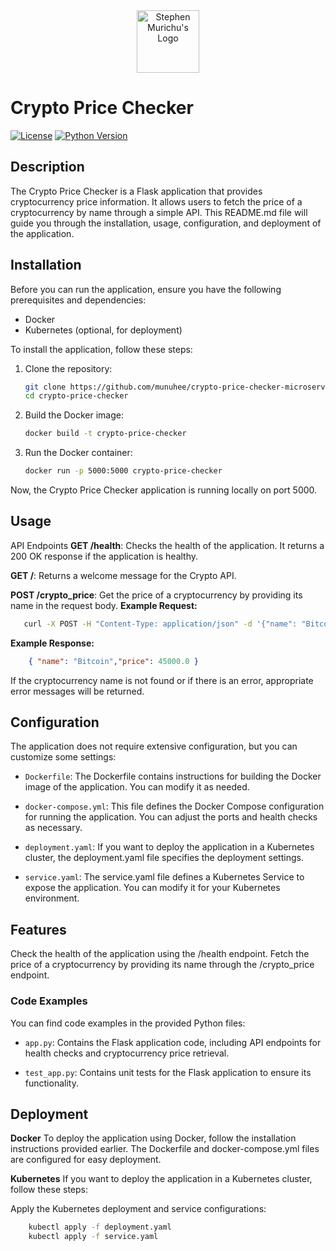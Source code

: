 
<div align="center">
  <img src="https://res.cloudinary.com/murste/image/upload/v1698907632/stevolve_x8ioeu.png" alt="Stephen Murichu's Logo" width="100" />
</div>

# Crypto Price Checker
[![License](https://img.shields.io/badge/License-Apache%202.0-blue.svg)](https://opensource.org/licenses/Apache-2.0)
[![Python Version](https://img.shields.io/badge/Python-3.10-green)](https://www.python.org/downloads/)

## Description

The Crypto Price Checker is a Flask application that provides cryptocurrency price information. It allows users to fetch the price of a cryptocurrency by name through a simple API. This README.md file will guide you through the installation, usage, configuration, and deployment of the application.

## Installation

Before you can run the application, ensure you have the following prerequisites and dependencies:

- Docker
- Kubernetes (optional, for deployment)

To install the application, follow these steps:

1. Clone the repository:

   ```bash
   git clone https://github.com/munuhee/crypto-price-checker-microservice.git
   cd crypto-price-checker
2. Build the Docker image:

    ```bash
    docker build -t crypto-price-checker

3. Run the Docker container:

    ```bash
    docker run -p 5000:5000 crypto-price-checker

Now, the Crypto Price Checker application is running locally on port 5000.

## Usage

API Endpoints
**GET /health**: Checks the health of the application. It returns a 200 OK response if the application is healthy.

**GET /**: Returns a welcome message for the Crypto API.

**POST /crypto_price**: Get the price of a cryptocurrency by providing its name in the request body.
**Example Request:**

```bash
   curl -X POST -H "Content-Type: application/json" -d '{"name": "Bitcoin"}' http://localhost:5000/crypto_price
```
**Example Response:**

```json
    { "name": "Bitcoin","price": 45000.0 }
```

If the cryptocurrency name is not found or if there is an error, appropriate error messages will be returned.

## Configuration
The application does not require extensive configuration, but you can customize some settings:

- `Dockerfile`: The Dockerfile contains instructions for building the Docker image of the application. You can modify it as needed.

- `docker-compose.yml`: This file defines the Docker Compose configuration for running the application. You can adjust the ports and health checks as necessary.

- `deployment.yaml`: If you want to deploy the application in a Kubernetes cluster, the deployment.yaml file specifies the deployment settings.

- `service.yaml`: The service.yaml file defines a Kubernetes Service to expose the application. You can modify it for your Kubernetes environment.

## Features
Check the health of the application using the /health endpoint.
Fetch the price of a cryptocurrency by providing its name through the /crypto_price endpoint.

### Code Examples
You can find code examples in the provided Python files:

- `app.py`: Contains the Flask application code, including API endpoints for health checks and cryptocurrency price retrieval.

- `test_app.py`: Contains unit tests for the Flask application to ensure its functionality.

## Deployment

**Docker**
To deploy the application using Docker, follow the installation instructions provided earlier. The Dockerfile and docker-compose.yml files are configured for easy deployment.

**Kubernetes**
If you want to deploy the application in a Kubernetes cluster, follow these steps:

Apply the Kubernetes deployment and service configurations:

```bash
    kubectl apply -f deployment.yaml
    kubectl apply -f service.yaml
```
